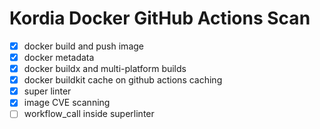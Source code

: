 # Kordia Docker GitHub Actions Scan

- [x] docker build and push image
- [x] docker metadata
- [x] docker buildx and multi-platform builds
- [x] docker buildkit cache on github actions caching
- [x] super linter
- [x] image CVE scanning
- [ ] workflow_call inside superlinter
